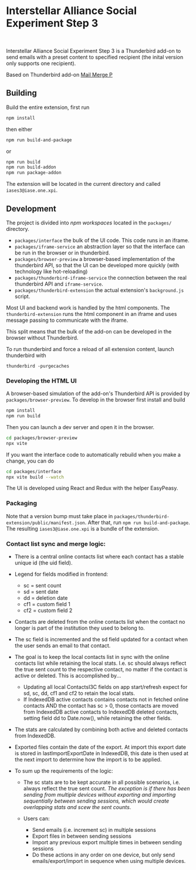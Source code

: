 # Interstellar Alliance Social Experiment Step 3

<br/>

Interstellar Alliance Social Experiment Step 3 is a Thunderbird add-on to send emails with a preset content to specified recipient (the inital version only supports one recipient).

Based on Thunderbird add-on [Mail Merge P](https://github.com/siefkenj/MailMergeP)

## Building

Build the entire extension, first run

```sh
npm install
```

then either

```sh
npm run build-and-package
```

or

```sh
npm run build
npm run build-addon
npm run package-addon
```

The extension will be located in the current directory and called `iases3@iase.one.xpi`.

## Development

The project is divided into _npm workspaces_ located in the `packages/` directory.

- `packages/interface` the bulk of the UI code. This code runs in an iframe.
- `packages/iframe-service` an abstraction layer so that the interface can be run in the browser or in thunderbird.
- `packages/browser-preview` a browser-based implementation of the thunderbird API, so that the UI can be developed more quickly (with technology like hot-reloading)
- `packages/thunderbird-iframe-service` the connection between the real thunderbird API and `iframe-service`.
- `packages/thunderbird-extension` the actual extension's `background.js` script.

Most UI and backend work is handled by the html components. The `thunderbird-extension` runs the html
component in an iframe and uses message passing to communicate with the iframe.

This split means that the bulk of the add-on can be developed in the browser without
Thunderbird.

To run thunderbird and force a reload of all extension content, launch thunderbird with

```
thunderbird -purgecaches
```

### Developing the HTML UI

A browser-based simulation of the add-on's Thunderbird API is provided by `packages/browser-preview`.
To develop in the browser first install and build

```sh
npm install
npm run build
```

Then you can launch a dev server and open it in the browser.

```sh
cd packages/browser-preview
npx vite
```

If you want the interface code to automatically rebuild when you make a change, you can do

```sh
cd packages/interface
npx vite build --watch
```

The UI is developed using React and Redux with the helper EasyPeasy.

### Packaging

Note that a version bump must take place in `packages/thunderbird-extension/public/manifest.json`. After that, run `npm run build-and-package`.
The resulting `iases3@iase.one.xpi` is a bundle of the extension.

### Contact list sync and merge logic:

- There is a central online contacts list where each contact has a stable unique id (the uid field).

- Legend for fields modified in frontend:
    - sc = sent count
    - sd = sent date
    - dd = deletion date
    - cf1 = custom field 1
    - cf2 = custom field 2
- Contacts are deleted from the online contacts list when the contact no longer is part of the institution they used to belong to.

- The sc field is incremented and the sd field updated for a contact when the user sends an email to that contact.

- The goal is to keep the local contacts list in sync with the online contacts list while retaining the local stats. I.e. sc should always reflect the true sent count to the respective contact, no matter if the contact is active or deleted. This is accomplished by...

    - Updating all local ContactsI3C fields on app start/refresh expect for sd, sc, dd, cf1 and cf2 to retain the local stats.
    - If IndexedDB active contacts contains contacts not in fetched online contacts AND the contact has sc > 0, those contacts are moved from IndexedDB active contacts to IndexedDB deleted contacts, setting field dd to Date.now(), while retaining the other fields.

- The stats are calculated by combining both active and deleted contacts from IndexedDB.

- Exported files contain the date of the export. At import this export date is stored in lastImportExportDate in IndexedDB, this date is then used at the next import to determine how the import is to be applied.

- To sum up the requirements of the logic:

    - The sc stats are to be kept accurate in all possible scenarios, i.e. always reflect the true sent count. _The exception is if there has been sending from multiple devices without exporting and importing sequentially between sending sessions, which would create overlapping stats and scew the sent counts_.
    - Users can:

        - Send emails (i.e. increment sc) in multiple sessions
        - Export files in between sending sessions
        - Import any previous export multiple times in between sending sessions
        - Do these actions in any order on one device, but only send emails/export/import in sequence when using multiple devices.
